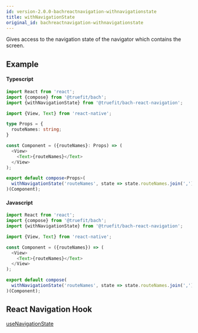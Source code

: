 ```yaml
---
id: version-2.0.0-bachreactnavigation-withnavigationstate
title: withNavigationState
original_id: bachreactnavigation-withnavigationstate
---
```


Gives access to the navigation state of the navigator which contains the screen.

## Example

#### Typescript

```Typescript
import React from 'react';
import {compose} from '@truefit/bach';
import {withNavigationState} from '@truefit/bach-react-navigation';

import {View, Text} from 'react-native';

type Props = {
  routeNames: string;
}

const Component = ({routeNames}: Props) => (
  <View>
    <Text>{routeNames}</Text>
  </View>
);

export default compose<Props>(
  withNavigationState('routeNames', state => state.routeNames.join(',')),
)(Component);
```

#### Javascript

```Javascript
import React from 'react';
import {compose} from '@truefit/bach';
import {withNavigationState} from '@truefit/bach-react-navigation';

import {View, Text} from 'react-native';

const Component = ({routeNames}) => (
  <View>
    <Text>{routeNames}</Text>
  </View>
);

export default compose(
  withNavigationState('routeNames', state => state.routeNames.join(',')),
)(Component);
```

## React Navigation Hook

[useNavigationState](https://reactnavigation.org/docs/use-navigation-state)
